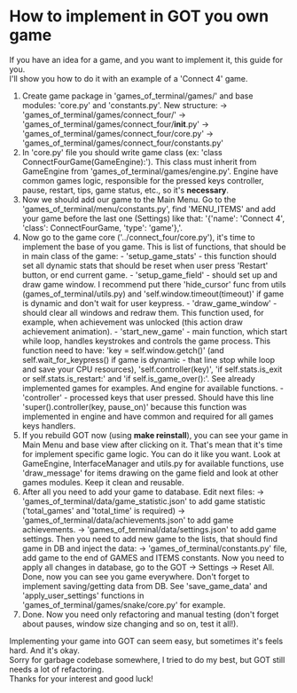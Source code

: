 # How to implement in GOT you own game
If you have an idea for a game, and you want to implement it, this guide for you.  
I'll show you how to do it with an example of a 'Connect 4' game.   


1. Create game package in 'games_of_terminal/games/' and base modules: 'core.py' and 'constants.py'. New structure:
        -> 'games_of_terminal/games/connect_four/'
        -> 'games_of_terminal/games/connect_four/__init__.py'
        -> 'games_of_terminal/games/connect_four/core.py'
        -> 'games_of_terminal/games/connect_four/constants.py'
2. In 'core.py' file you should write game class (ex: 'class ConnectFourGame(GameEngine):'). This class must inherit from 
   GameEngine from 'games_of_terminal/games/engine.py'. Engine have common games logic, responsible for the 
   pressed keys controller, pause, restart, tips, game status, etc., so it's **necessary**.
3. Now we should add our game to the Main Menu. Go to the 'games_of_terminal/menu/constants.py', find 'MENU_ITEMS' and 
   add your game before the last one (Settings) like that: '{'name': 'Connect 4', 'class': ConnectFourGame, 'type': 'game'},'.
4. Now go to the game core ('../connect_four/core.py'), it's time to implement the base of you game. This is list 
   of functions, that should be in main class of the game:
        - 'setup_game_stats' - this function should set all dynamic stats that should be reset when user press 'Restart'
           button, or end current game.
        - 'setup_game_field' - should set up and draw game window. I recommend put there 'hide_cursor' func from utils
           (games_of_terminal/utils.py) and 'self.window.timeout(timeout)' if game is dynamic and don't wait for user keypress.
        - 'draw_game_window' - should clear all windows and redraw them. This function used, for example, when achievement
           was unlocked (this action draw achievement animation).
        - 'start_new_game' - main function, which start while loop, handles keystrokes and controls the game process.
           This function need to have: 'key = self.window.getch()' (and self.wait_for_keypress() if game is dynamic - that
           line stop while loop and save your CPU resources), 'self.controller(key)', 'if self.stats.is_exit or self.stats.is_restart:'
           and 'if self.is_game_over():'. See already implemented games for examples. And engine for available functions.
        - 'controller' - processed keys that user pressed. Should have this line 'super().controller(key, pause_on)'
           because this function was implemented in engine and have common and required for all games keys handlers.
5. If you rebuild GOT now (using **make reinstall**), you can see your game in Main Menu and base view after clicking on it.
   That's mean that it's time for implement specific game logic. You can do it like you want. Look at GameEngine,
   InterfaceManager and utils.py for available functions, use 'draw_message' for items drawing on the game field and
   look at other games modules. Keep it clean and reusable.
6. After all you need to add your game to database. Edit next files: 
        -> 'games_of_terminal/data/game_statistic.json' to add game statistic ('total_games' and 'total_time' is required)
        -> 'games_of_terminal/data/achievements.json' to add game achievements.
        -> 'games_of_terminal/data/settings.json' to add game settings.
   Then you need to add new game to the lists, that should find game in DB and inject the data:
        -> 'games_of_terminal/constants.py' file, add game to the end of GAMES and ITEMS constants.
   Now you need to apply all changes in database, go to the GOT -> Settings -> Reset All.
   Done, now you can see you game everywhere.
   Don't forget to implement saving/getting data from DB. See 'save_game_data' and 'apply_user_settings' functions in 
   'games_of_terminal/games/snake/core.py' for example.
7. Done. Now you need only refactoring and manual testing (don't forget about pauses, window size changing and so on, test it all!).
  
  
Implementing your game into GOT can seem easy, but sometimes it's feels hard. And it's okay.  
Sorry for garbage codebase somewhere, I tried to do my best, but GOT still needs a lot of refactoring.  
Thanks for your interest and good luck!
